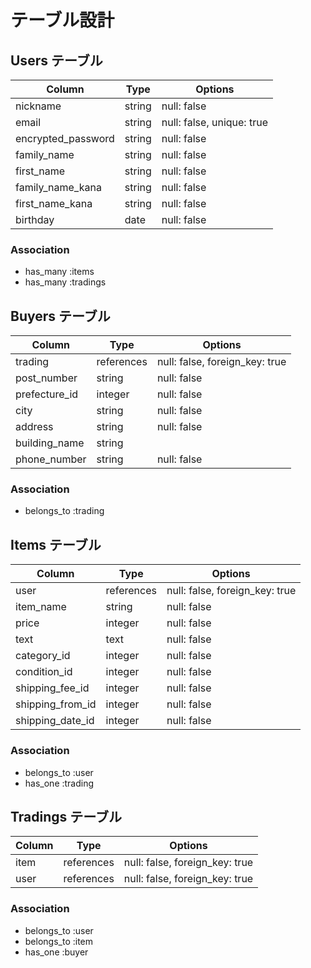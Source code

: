 # テーブル設計

## Users テーブル

| Column             | Type   | Options                   |
| ------------------ | ------ | ------------------------- |
| nickname           | string | null: false               |
| email              | string | null: false, unique: true |
| encrypted_password | string | null: false               |
| family_name        | string | null: false               |
| first_name         | string | null: false               |
| family_name_kana   | string | null: false               |
| first_name_kana    | string | null: false               |
| birthday           | date   | null: false               |

### Association

- has_many :items
- has_many :tradings

## Buyers テーブル

| Column        | Type       | Options                        |
| ------------- | ---------- | ------------------------------ |
| trading       | references | null: false, foreign_key: true |
| post_number   | string     | null: false                    |
| prefecture_id | integer    | null: false                    |
| city          | string     | null: false                    |
| address       | string     | null: false                    |
| building_name | string     |                                |
| phone_number  | string     | null: false                    |

### Association

- belongs_to :trading

## Items テーブル

| Column           | Type       | Options                        |
| ---------------- | ---------- | ------------------------------ |
| user             | references | null: false, foreign_key: true |
| item_name        | string     | null: false                    |
| price            | integer    | null: false                    |
| text             | text       | null: false                    |
| category_id      | integer    | null: false                    |
| condition_id     | integer    | null: false                    |
| shipping_fee_id  | integer    | null: false                    |
| shipping_from_id | integer    | null: false                    |
| shipping_date_id | integer    | null: false                    |

### Association

- belongs_to :user
- has_one :trading

## Tradings テーブル

| Column | Type       | Options                        |
| ------ | ---------- | ------------------------------ |
| item   | references | null: false, foreign_key: true |
| user   | references | null: false, foreign_key: true |

### Association

- belongs_to :user
- belongs_to :item
- has_one :buyer